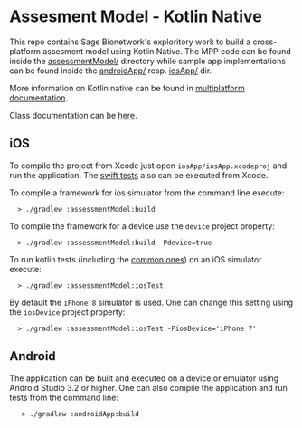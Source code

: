 # Assesment Model - Kotlin Native
This repo contains Sage Bionetwork's exploritory work to build a cross-platform assesment model using Kotlin Native.
The MPP code can be found inside the [assessmentModel/](assessmentModel/) directory while
sample app implementations can be found inside the [androidApp/](androidApp/) resp. [iosApp/](iosApp/) dir.

More information on Kotlin native can be found in [multiplatform documentation](http://kotlinlang.org/docs/reference/building-mpp-with-gradle.html).

Class documentation can be [here](https://sage-bionetworks.github.io/AssessmentModel-KotlinNative/-modules.html).

## iOS

To compile the project from Xcode just open `iosApp/iosApp.xcodeproj` and run the application.
The [swift tests](iosApp/iosAppTests/iosAppTests.swift) also can be executed from Xcode.

To compile a framework for ios simulator from the command line execute:

```
  > ./gradlew :assessmentModel:build
```

To compile the framework for a device use the `device` project property:

```
  > ./gradlew :assessmentModel:build -Pdevice=true
```

To run kotlin tests (including the [common ones](greeting/src/commonTest/kotlin/CalculatorTest.kt))
on an iOS simulator execute:

```
  > ./gradlew :assessmentModel:iosTest
```

By default the `iPhone 8` simulator is used. One can change this setting using the `iosDevice` project property:

```
  > ./gradlew :assessmentModel:iosTest -PiosDevice='iPhone 7'
```


## Android

The application can be built and executed on a device or emulator using Android Studio 3.2 or higher.
One can also compile the application and run tests from the command line:

```
   > ./gradlew :androidApp:build
```
